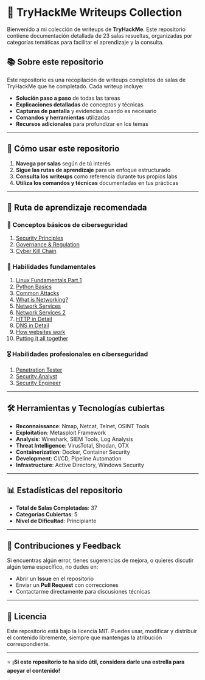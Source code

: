 # 🎯 TryHackMe Writeups Collection

Bienvenido a mi colección de writeups de **TryHackMe**. Este repositorio contiene documentación detallada de 23 salas resueltas, organizadas por categorías temáticas para facilitar el aprendizaje y la consulta.

## 📚 Sobre este repositorio

Este repositorio es una recopilación de writeups completos de salas de TryHackMe que he completado. Cada writeup incluye:

- **Solución paso a paso** de todas las tareas
- **Explicaciones detalladas** de conceptos y técnicas
- **Capturas de pantalla** y evidencias cuando es necesario
- **Comandos y herramientas** utilizadas
- **Recursos adicionales** para profundizar en los temas


---


## 📝 Cómo usar este repositorio

1. **Navega por salas** según de tú interés
2. **Sigue las rutas de aprendizaje** para un enfoque estructurado
3. **Consulta los writeups** como referencia durante tus propios labs
4. **Utiliza los comandos y técnicas** documentadas en tus prácticas

---


## 📌 Ruta de aprendizaje recomendada

### 🔰 **Conceptos básicos de ciberseguridad**
1. [Security Principles](https://github.com/Ismaeldevs/CTF-Writeups/tree/a947f3e69f938a5fb24fc2a39c19483b63ad4575/TryHackMe/1.%20Cyber%20Security%20Basics/1.%20Security%20Principles)
2. [Governance & Regulation](https://github.com/Ismaeldevs/CTF-Writeups/tree/67ea07f29748b4c68778cad581358fc326611cb1/TryHackMe/1.%20Cyber%20Security%20Basics/2.%20Governance%20%26%20Regulation) 
3. [Cyber Kill Chain](https://github.com/Ismaeldevs/CTF-Writeups/tree/67ea07f29748b4c68778cad581358fc326611cb1/TryHackMe/1.%20Cyber%20Security%20Basics/3.%20Cyber%20Kill%20Chain) 

### 🧪 **Habilidades fundamentales**
1. [Linux Fundamentals Part 1](https://github.com/Ismaeldevs/CTF-Writeups/tree/a947f3e69f938a5fb24fc2a39c19483b63ad4575/TryHackMe/2.%20Fundamental%20Skills/1.%20Linux%20Fundamentals%20Part%201)
2. [Python Basics](https://github.com/Ismaeldevs/CTF-Writeups/tree/main/TryHackMe/2.%20Fundamental%20Skills/2.%20Python%20Basics)
3. [Common Attacks](https://github.com/Ismaeldevs/CTF-Writeups/tree/a947f3e69f938a5fb24fc2a39c19483b63ad4575/TryHackMe/2.%20Fundamental%20Skills/3.%20Common%20Attacks)
4. [What is Networking?](https://github.com/Ismaeldevs/CTF-Writeups/tree/a947f3e69f938a5fb24fc2a39c19483b63ad4575/TryHackMe/2.%20Fundamental%20Skills/4.%20What%20is%20Networking)
5. [Network Services](https://github.com/Ismaeldevs/CTF-Writeups/tree/a947f3e69f938a5fb24fc2a39c19483b63ad4575/TryHackMe/2.%20Fundamental%20Skills/5.%20Network%20Service)
6. [Network Services 2](https://github.com/Ismaeldevs/CTF-Writeups/tree/a947f3e69f938a5fb24fc2a39c19483b63ad4575/TryHackMe/2.%20Fundamental%20Skills/6.%20Network%20Service%202)
7. [HTTP in Detail](https://github.com/Ismaeldevs/CTF-Writeups/tree/a947f3e69f938a5fb24fc2a39c19483b63ad4575/TryHackMe/2.%20Fundamental%20Skills/7.%20HTTP%20in%20Detail)
8. [DNS in Detail](https://github.com/Ismaeldevs/CTF-Writeups/tree/9c72c058d67322d987629abeaf577423c6ff6afc/TryHackMe/2.%20Fundamental%20Skills/8.%20DNS%20in%20Detail)
9. [How websites work](https://github.com/Ismaeldevs/CTF-Writeups/tree/a947f3e69f938a5fb24fc2a39c19483b63ad4575/TryHackMe/2.%20Fundamental%20Skills/9.%20How%20websites%20work)
10. [Putting it all together](https://github.com/Ismaeldevs/CTF-Writeups/tree/08336c28174ee54a4653db64e1003663f5da763f/TryHackMe/2.%20Fundamental%20Skills/Putting%20it%20all%20together)

### 🎖️ **Habilidades profesionales en ciberseguridad**
1. [Penetration Tester](https://github.com/Ismaeldevs/CTF-Writeups/tree/a947f3e69f938a5fb24fc2a39c19483b63ad4575/TryHackMe/3.%20Cyber%20Security%20Career%20Skills/Penetration%20Tester)
2. [Security Analyst](https://github.com/Ismaeldevs/CTF-Writeups/tree/a947f3e69f938a5fb24fc2a39c19483b63ad4575/TryHackMe/3.%20Cyber%20Security%20Career%20Skills/Security%20Analyst)
3. [Security Engineer](https://github.com/Ismaeldevs/CTF-Writeups/tree/a947f3e69f938a5fb24fc2a39c19483b63ad4575/TryHackMe/3.%20Cyber%20Security%20Career%20Skills/Security%20Engineer)


---

## 🛠️ Herramientas y Tecnologías cubiertas

- **Reconnaissance**: Nmap, Netcat, Telnet, OSINT Tools
- **Exploitation**: Metasploit Framework
- **Analysis**: Wireshark, SIEM Tools, Log Analysis
- **Threat Intelligence**: VirusTotal, Shodan, OTX
- **Containerization**: Docker, Container Security
- **Development**: CI/CD, Pipeline Automation
- **Infrastructure**: Active Directory, Windows Security

---

## 📊 Estadísticas del repositorio

- **Total de Salas Completadas**: 37
- **Categorías Cubiertas**: 5
- **Nivel de Dificultad**: Principiante

---


## 🤝 Contribuciones y Feedback

Si encuentras algún error, tienes sugerencias de mejora, o quieres discutir algún tema específico, no dudes en:

- Abrir un **Issue** en el repositorio
- Enviar un **Pull Request** con correcciones
- Contactarme directamente para discusiones técnicas

---

## 📄 Licencia

Este repositorio está bajo la licencia MIT. Puedes usar, modificar y distribuir el contenido libremente, siempre que mantengas la atribución correspondiente.

---

⭐ **¡Si este repositorio te ha sido útil, considera darle una estrella para apoyar el contenido!**